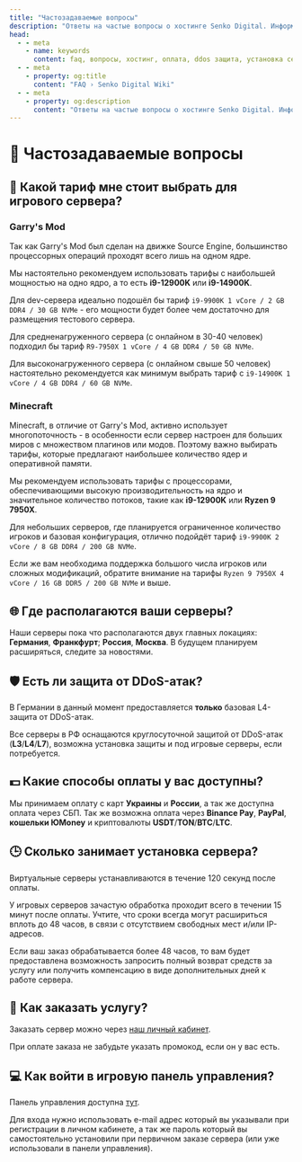 ```yaml
---
title: "Частозадаваемые вопросы"
description: "Ответы на частые вопросы о хостинге Senko Digital. Информация о тарифах, способах оплаты, защите от DDoS-атак и сроках установки серверов."
head:
  - - meta
    - name: keywords
      content: faq, вопросы, хостинг, оплата, ddos защита, установка сервера, техподдержка
  - - meta
    - property: og:title 
      content: "FAQ › Senko Digital Wiki"
  - - meta
    - property: og:description
      content: "Ответы на частые вопросы о хостинге Senko Digital. Информация о тарифах, способах оплаты, защите от DDoS-атак и сроках установки серверов."
---
```


# 🤔 Частозадаваемые вопросы

## 🤔 Какой тариф мне стоит выбрать для игрового сервера?

### Garry's Mod

Так как Garry's Mod был сделан на движке Source Engine, большинство процессорных операций проходят всего лишь на одном ядре.

Мы настоятельно рекомендуем использовать тарифы с наибольшей мощностью на одно ядро, а то есть **i9-12900K** или **i9-14900K**.

Для dev-сервера идеально подошёл бы тариф `i9-9900K 1 vCore / 2 GB DDR4 / 30 GB NVMe` - его мощности будет более чем достаточно для размещения тестового сервера.

Для средненагруженного сервера (с онлайном в 30-40 человек) подходил бы тариф `R9-7950X 1 vCore / 4 GB DDR4 / 50 GB NVMe`.

Для высоконагруженного сервера (с онлайном свыше 50 человек) настоятельно рекомендуется как минимум выбрать тариф с `i9-14900K 1 vCore / 4 GB DDR4 / 60 GB NVMe`.

### Minecraft

Minecraft, в отличие от Garry's Mod, активно использует многопоточность - в особенности если сервер настроен для больших миров с множеством плагинов или модов. Поэтому важно выбирать тарифы, которые предлагают наибольшее количество ядер и оперативной памяти.

Мы рекомендуем использовать тарифы с процессорами, обеспечивающими высокую производительность на ядро и значительное количество потоков, такие как **i9-12900K** или **Ryzen 9 7950X**.

Для небольших серверов, где планируется ограниченное количество игроков и базовая конфигурация, отлично подойдёт тариф `i9-9900K 2 vCore / 8 GB DDR4 / 200 GB NVMe`.

Если же вам необходима поддержка большого числа игроков или сложных модификаций, обратите внимание на тарифы `Ryzen 9 7950X 4 vCore / 16 GB DDR5 / 200 GB NVMe` и выше.

## 🌐 Где располагаются ваши серверы?

Наши серверы пока что располагаются  двух главных локациях: **Германия**, **Франкфурт**; **Россия**, **Москва**. В будущем планируем расширяться, следите за новостями.

## 🛡️ Есть ли защита от DDoS-атак?

В Германии в данный момент предоставляется **только** базовая L4-защита от DDoS-атак.

Все серверы в РФ оснащаются круглосуточной защитой от DDoS-атак (**L3**/**L4**/**L7**), возможна установка защиты и под игровые серверы, если потребуется.

## 💵 Какие способы оплаты у вас доступны?

Мы принимаем оплату с карт **Украины** и **России**, а так же доступна оплата через СБП. Так же возможна оплата через **Binance Pay**, **PayPal**, **кошельки ЮMoney** и криптовалюты **USDT**/**TON**/**BTC**/**LTC**.

## 🕒 Сколько занимает установка сервера?

Виртуальные серверы устанавливаются в течение 120 секунд после оплаты.

У игровых серверов зачастую обработка проходит всего в течении 15 минут после оплаты.
Учтите, что сроки всегда могут расшириться вплоть до 48 часов, в связи с отсутствием свободных мест и/или IP-адресов.

Если ваш заказ обрабатывается более 48 часов, то вам будет предоставлена возможность запросить полный возврат средств за услугу или получить компенсацию в виде дополнительных дней к работе сервера.

## 🛒 Как заказать услугу?

Заказать сервер можно через [наш личный кабинет](https://my.senko.digital).

При оплате заказа не забудьте указать промокод, если он у вас есть.

## 💻 Как войти в игровую панель управления?

Панель управления доступна [тут](https://panel.senko.digital/auth/login).

Для входа нужно использовать e-mail адрес который вы указывали при регистрации в личном кабинете, а так же пароль который вы самостоятельно установили при первичном заказе сервера (или уже использовали в панели управления).
